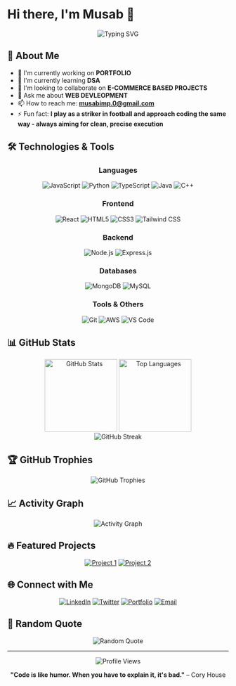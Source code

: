 # Hi there, I'm Musab 👋

<div align="center">
  <img src="https://readme-typing-svg.herokuapp.com?font=Fira+Code&pause=1000&color=36BCF7&center=true&vCenter=true&width=435&lines=Full+Stack+Developer;Open+Source+Enthusiast;Always+Learning+New+Things" alt="Typing SVG" />
</div>

## 🚀 About Me

- 🔭 I'm currently working on **PORTFOLIO**
- 🌱 I'm currently learning **DSA**
- 👯 I'm looking to collaborate on **E-COMMERCE BASED PROJECTS**
- 💬 Ask me about **WEB DEVLEOPMENT**
- 📫 How to reach me: **musabimp.0@gmail.com**
- ⚡ Fun fact: **I play as a striker in football and approach coding the same way - always aiming for clean, precise execution**

## 🛠️ Technologies & Tools

<div align="center">

### Languages
![JavaScript](https://img.shields.io/badge/-JavaScript-F7DF1E?style=flat-square&logo=javascript&logoColor=black)
![Python](https://img.shields.io/badge/-Python-3776AB?style=flat-square&logo=python&logoColor=white)
![TypeScript](https://img.shields.io/badge/-TypeScript-007ACC?style=flat-square&logo=typescript&logoColor=white)
![Java](https://img.shields.io/badge/-Java-007396?style=flat-square&logo=java&logoColor=white)
![C++](https://img.shields.io/badge/-C++-00599C?style=flat-square&logo=c%2B%2B&logoColor=white)

### Frontend
![React](https://img.shields.io/badge/-React-61DAFB?style=flat-square&logo=react&logoColor=black)
![HTML5](https://img.shields.io/badge/-HTML5-E34F26?style=flat-square&logo=html5&logoColor=white)
![CSS3](https://img.shields.io/badge/-CSS3-1572B6?style=flat-square&logo=css3&logoColor=white)
![Tailwind CSS](https://img.shields.io/badge/-Tailwind%20CSS-38B2AC?style=flat-square&logo=tailwind-css&logoColor=white)

### Backend
![Node.js](https://img.shields.io/badge/-Node.js-339933?style=flat-square&logo=node.js&logoColor=white)
![Express.js](https://img.shields.io/badge/-Express.js-000000?style=flat-square&logo=express&logoColor=white)

### Databases
![MongoDB](https://img.shields.io/badge/-MongoDB-47A248?style=flat-square&logo=mongodb&logoColor=white)
![MySQL](https://img.shields.io/badge/-MySQL-4479A1?style=flat-square&logo=mysql&logoColor=white)

### Tools & Others
![Git](https://img.shields.io/badge/-Git-F05032?style=flat-square&logo=git&logoColor=white)
![AWS](https://img.shields.io/badge/-AWS-232F3E?style=flat-square&logo=amazon-aws&logoColor=white)
![VS Code](https://img.shields.io/badge/-VS%20Code-007ACC?style=flat-square&logo=visual-studio-code&logoColor=white)

</div>

## 📊 GitHub Stats

<div align="center">
  <img src="https://github-readme-stats.vercel.app/api?username=03musab&show_icons=true&theme=radical&hide_border=true&count_private=true" alt="GitHub Stats" height="165">
  <img src="https://github-readme-stats.vercel.app/api/top-langs/?username=03musab&layout=compact&theme=radical&hide_border=true" alt="Top Languages" height="165">
</div>

<div align="center">
  <img src="https://github-readme-streak-stats.herokuapp.com/?user=03musab&theme=radical&hide_border=true" alt="GitHub Streak">
</div>

## 🏆 GitHub Trophies

<div align="center">
  <img src="https://github-profile-trophy.vercel.app/?username=03musab&theme=radical&no-frame=true&no-bg=false&margin-w=4" alt="GitHub Trophies">
</div>

## 📈 Activity Graph

<div align="center">
  <img src="https://github-readme-activity-graph.vercel.app/graph?username=03musab&theme=react-dark&hide_border=true" alt="Activity Graph">
</div>

## 🔥 Featured Projects

<div align="center">

[![Project 1](https://github-readme-stats.vercel.app/api/pin/?username=03musab&repo=project1&theme=radical&hide_border=true)](https://github.com/03musab/zenlog)
[![Project 2](https://github-readme-stats.vercel.app/api/pin/?username=03musab&repo=project2&theme=radical&hide_border=true)](https://github.com/03musab/APSIT-Chat-app)

</div>

## 🌐 Connect with Me

<div align="center">

[![LinkedIn](https://img.shields.io/badge/-LinkedIn-0077B5?style=for-the-badge&logo=linkedin&logoColor=white)](https://www.linkedin.com/in/mohammed-musab-ba6b24250/)
[![Twitter](https://img.shields.io/badge/-Twitter-1DA1F2?style=for-the-badge&logo=twitter&logoColor=white)](https://x.com/03musab__)
[![Portfolio](https://img.shields.io/badge/-Portfolio-FF5722?style=for-the-badge&logo=firefox&logoColor=white)](https://yourwebsite.com)
[![Email](https://img.shields.io/badge/-Email-D14836?style=for-the-badge&logo=gmail&logoColor=white)](mailto:musabimp.0@gmail.com)

</div>

## 💭 Random Quote

<div align="center">
  <img src="https://quotes-github-readme.vercel.app/api?type=horizontal&theme=radical" alt="Random Quote">
</div>

---

<div align="center">
  <img src="https://komarev.com/ghpvc/?username=03musab&label=Profile%20views&color=0e75b6&style=flat" alt="Profile Views" />
</div>

<div align="center">
  
**"Code is like humor. When you have to explain it, it's bad."** – Cory House

</div>
